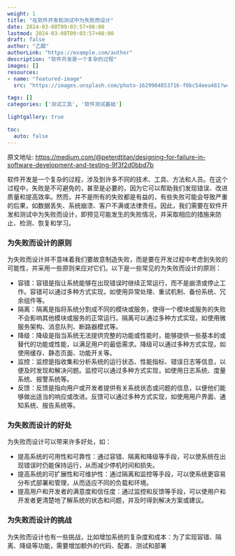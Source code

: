 ```yaml
---
weight: 1
title: "在软件开发和测试中为失败而设计"
date: 2024-03-08T09:03:57+08:00
lastmod: 2024-03-08T09:03:57+08:00
draft: false
author: "乙醇"
authorLink: "https://example.com/author"
description: "软件开发是一个复杂的过程"
images: []
resources:
- name: "featured-image"
  src: "https://images.unsplash.com/photo-1629904853716-f0bc54eea481?w=300"

tags: []
categories: ['测试工具', '软件测试基础']

lightgallery: true

toc:
  auto: false
---
```


原文地址: https://medium.com/@peterdtitan/designing-for-failure-in-software-development-and-testing-9f3f2d0bbd7b


软件开发是一个复杂的过程，涉及到许多不同的技术、工具、方法和人员。在这个过程中，失败是不可避免的，甚至是必要的，因为它可以帮助我们发现错误、改进质量和提高效率。然而，并不是所有的失败都是有益的，有些失败可能会导致严重的后果，如数据丢失、系统崩溃、客户不满或法律责任。因此，我们需要在软件开发和测试中为失败而设计，即预见可能发生的失败情况，并采取相应的措施来防止、检测、恢复和学习。

### 为失败而设计的原则

为失败而设计并不意味着我们要故意制造失败，而是要在开发过程中考虑到失败的可能性，并采用一些原则来应对它们。以下是一些常见的为失败而设计的原则：

- 容错：容错是指让系统能够在出现错误时继续正常运行，而不是崩溃或停止工作。容错可以通过多种方式实现，如使用异常处理、重试机制、备份系统、冗余组件等。
- 隔离：隔离是指将系统分割成不同的模块或服务，使得一个模块或服务的失败不会影响其他模块或服务的正常运行。隔离可以通过多种方式实现，如使用微服务架构、消息队列、断路器模式等。
- 降级：降级是指当系统无法提供完整的功能或性能时，能够提供一些基本的或替代的功能或性能，以满足用户的最低需求。降级可以通过多种方式实现，如使用缓存、静态页面、功能开关等。
- 监控：监控是指收集和分析系统的运行状态、性能指标、错误日志等信息，以便及时发现和解决问题。监控可以通过多种方式实现，如使用日志系统、度量系统、报警系统等。
- 反馈：反馈是指向用户或开发者提供有关系统状态或问题的信息，以便他们能够做出适当的响应或改进。反馈可以通过多种方式实现，如使用用户界面、通知系统、报告系统等。

### 为失败而设计的好处

为失败而设计可以带来许多好处，如：

- 提高系统的可用性和可靠性：通过容错、隔离和降级等手段，可以使系统在出现错误时仍能保持运行，从而减少停机时间和损失。
- 提高系统的可扩展性和可维护性：通过隔离和监控等手段，可以使系统更容易分布式部署和管理，从而适应不同的负载和环境。
- 提高用户和开发者的满意度和信任度：通过监控和反馈等手段，可以使用户和开发者更清楚地了解系统的状态和问题，并及时得到解决方案或建议。

### 为失败而设计的挑战

为失败而设计也有一些挑战，比如增加系统的复杂度和成本：为了实现容错、隔离、降级等功能，需要增加额外的代码、配置、测试和部署
